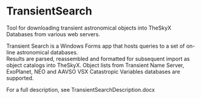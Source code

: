 # TransientSearch
Tool for downloading transient astronomical objects into TheSkyX Databases from various web servers.

Transient Search is a Windows Forms app that hosts queries to a set of on-line astronomical databases.  
Results are parsed, reassembled and formatted for subsequent import as object catalogs into TheSkyX.
Object lists from Transient Name Server, ExoPlanet, NEO and AAVSO VSX Catastropic Variables databases are supported.

For a full description, see TransientSearchDescription.docx
